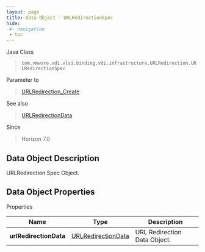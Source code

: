 ```yaml
---
layout: page
title: Data Object - URLRedirectionSpec
hide:
 #- navigation
 - toc
---
```






Java Class  
> `com.vmware.vdi.vlsi.binding.vdi.infrastructure.URLRedirection.URLRedirectionSpec`

Parameter to  
> [URLRedirection_Create](vdi.infrastructure.URLRedirection.md#create)

See also  
> [URLRedirectionData](vdi.infrastructure.URLRedirection.URLRedirectionData.md)

Since  
> Horizon 7.0


## Data Object Description 

URLRedirection Spec Object. 

## Data Object Properties

Properties

Name |  Type |  Description   
---|---|---  
**urlRedirectionData**| [URLRedirectionData](vdi.infrastructure.URLRedirection.URLRedirectionData.md)|  URL Redirection Data Object.   
  
  
  

  
  
